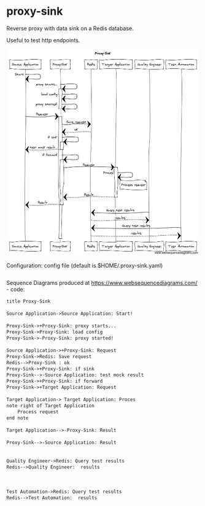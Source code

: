 # proxy-sink
Reverse proxy with data sink on a Redis database.

Useful to test http endpoints.


![](img/sequence.png)



Configuration:
config file (default is $HOME/.proxy-sink.yaml)
```

```



Sequence Diagrams produced at https://www.websequencediagrams.com/ - code: 
```
title Proxy-Sink

Source Application->Source Application: Start!

Proxy-Sink->+Proxy-Sink: proxy starts...
Proxy-Sink->Proxy-Sink: load config
Proxy-Sink->-Proxy-Sink: proxy started!

Source Application->+Proxy-Sink: Request
Proxy-Sink->Redis: Save request
Redis-->Proxy-Sink : ok
Proxy-Sink->+Proxy-Sink: if sink
Proxy-Sink-->-Source Application: test mock result
Proxy-Sink->+Proxy-Sink: if forward
Proxy-Sink->+Target Application: Request

Target Application-> Target Application: Proces
note right of Target Application
    Process request
end note

Target Application-->-Proxy-Sink: Result

Proxy-Sink-->-Source Application: Result


Quality Engineer->Redis: Query test results
Redis-->Quality Engineer:  results


 
Test Automation->Redis: Query test results
Redis-->Test Automation:  results

```